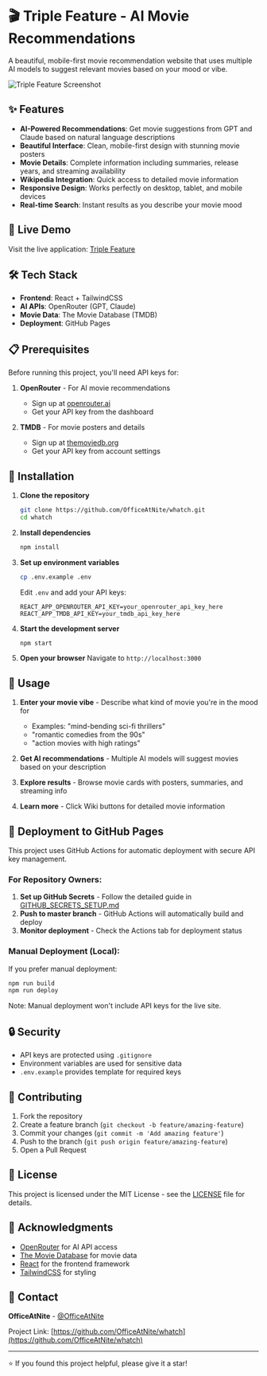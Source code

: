 # 🎬 Triple Feature - AI Movie Recommendations

A beautiful, mobile-first movie recommendation website that uses multiple AI models to suggest relevant movies based on your mood or vibe.

![Triple Feature Screenshot](https://via.placeholder.com/800x400/1a1a2e/ffffff?text=Triple+Feature+Movie+Recommendations)

## ✨ Features

- **AI-Powered Recommendations**: Get movie suggestions from GPT and Claude based on natural language descriptions
- **Beautiful Interface**: Clean, mobile-first design with stunning movie posters
- **Movie Details**: Complete information including summaries, release years, and streaming availability
- **Wikipedia Integration**: Quick access to detailed movie information
- **Responsive Design**: Works perfectly on desktop, tablet, and mobile devices
- **Real-time Search**: Instant results as you describe your movie mood

## 🚀 Live Demo

Visit the live application: [Triple Feature](https://OfficeAtNite.github.io/whatch)

## 🛠️ Tech Stack

- **Frontend**: React + TailwindCSS
- **AI APIs**: OpenRouter (GPT, Claude)
- **Movie Data**: The Movie Database (TMDB)
- **Deployment**: GitHub Pages

## 📋 Prerequisites

Before running this project, you'll need API keys for:

1. **OpenRouter** - For AI movie recommendations
   - Sign up at [openrouter.ai](https://openrouter.ai)
   - Get your API key from the dashboard

2. **TMDB** - For movie posters and details
   - Sign up at [themoviedb.org](https://www.themoviedb.org/settings/api)
   - Get your API key from account settings

## 🔧 Installation

1. **Clone the repository**
   ```bash
   git clone https://github.com/OfficeAtNite/whatch.git
   cd whatch
   ```

2. **Install dependencies**
   ```bash
   npm install
   ```

3. **Set up environment variables**
   ```bash
   cp .env.example .env
   ```
   
   Edit `.env` and add your API keys:
   ```env
   REACT_APP_OPENROUTER_API_KEY=your_openrouter_api_key_here
   REACT_APP_TMDB_API_KEY=your_tmdb_api_key_here
   ```

4. **Start the development server**
   ```bash
   npm start
   ```

5. **Open your browser**
   Navigate to `http://localhost:3000`

## 🎯 Usage

1. **Enter your movie vibe** - Describe what kind of movie you're in the mood for
   - Examples: "mind-bending sci-fi thrillers"
   - "romantic comedies from the 90s"
   - "action movies with high ratings"

2. **Get AI recommendations** - Multiple AI models will suggest movies based on your description

3. **Explore results** - Browse movie cards with posters, summaries, and streaming info

4. **Learn more** - Click Wiki buttons for detailed movie information

## 🚀 Deployment to GitHub Pages

This project uses GitHub Actions for automatic deployment with secure API key management.

### For Repository Owners:
1. **Set up GitHub Secrets** - Follow the detailed guide in [GITHUB_SECRETS_SETUP.md](GITHUB_SECRETS_SETUP.md)
2. **Push to master branch** - GitHub Actions will automatically build and deploy
3. **Monitor deployment** - Check the Actions tab for deployment status

### Manual Deployment (Local):
If you prefer manual deployment:
```bash
npm run build
npm run deploy
```
Note: Manual deployment won't include API keys for the live site.

## 🔒 Security

- API keys are protected using `.gitignore`
- Environment variables are used for sensitive data
- `.env.example` provides template for required keys

## 🤝 Contributing

1. Fork the repository
2. Create a feature branch (`git checkout -b feature/amazing-feature`)
3. Commit your changes (`git commit -m 'Add amazing feature'`)
4. Push to the branch (`git push origin feature/amazing-feature`)
5. Open a Pull Request

## 📝 License

This project is licensed under the MIT License - see the [LICENSE](LICENSE) file for details.

## 🙏 Acknowledgments

- [OpenRouter](https://openrouter.ai) for AI API access
- [The Movie Database](https://www.themoviedb.org) for movie data
- [React](https://reactjs.org) for the frontend framework
- [TailwindCSS](https://tailwindcss.com) for styling

## 📧 Contact

**OfficeAtNite** - [@OfficeAtNite](https://github.com/OfficeAtNite)

Project Link: [https://github.com/OfficeAtNite/whatch](https://github.com/OfficeAtNite/whatch)

---

⭐ If you found this project helpful, please give it a star!
